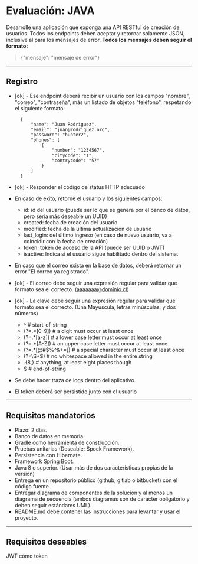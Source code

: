 # Evaluación: JAVA 

Desarrolle una aplicación que exponga una API RESTful de creación de usuarios.
Todos los endpoints deben aceptar y retornar solamente JSON, inclusive al para los mensajes de error.
**Todos los mensajes deben seguir el formato:**
> {"mensaje": "mensaje de error"}

***
## Registro

* [ok] - Ese endpoint deberá recibir un usuario con los campos "nombre", "correo", "contraseña", más un listado de objetos "teléfono", respetando el siguiente formato:

        {
            "name": "Juan Rodriguez",
            "email": "juan@rodriguez.org",
            "password": "hunter2",
            "phones": [
                {
                    "number": "1234567",
                    "citycode": "1",			
                    "contrycode": "57"
                }
            ]
        }

* [ok] - Responder el código de status HTTP adecuado
* En caso de éxito, retorne el usuario y los siguientes campos:
  * id: id del usuario (puede ser lo que se genera por el banco de datos, pero sería más deseable un UUID)
  * created: fecha de creación del usuario
  * modified: fecha de la última actualización de usuario
  * last_login: del último ingreso (en caso de nuevo usuario, va a coincidir con la fecha de creación)
  * token: token de acceso de la API (puede ser UUID o JWT)
  * isactive: Indica si el usuario sigue habilitado dentro del sistema.
* En caso que el correo exista en la base de datos, deberá retornar un error "El correo ya registrado".
* [ok] - El correo debe seguir una expresión regular para validar que formato sea el correcto. (aaaaaaa@dominio.cl)
* [ok] - La clave debe seguir una expresión regular para validar que formato sea el correcto. (Una Mayúscula, letras minúsculas, y dos números)
  * ^                 # start-of-string
  * (?=.*[0-9])       # a digit must occur at least once
  * (?=.*[a-z])       # a lower case letter must occur at least once
  * (?=.*[A-Z])       # an upper case letter must occur at least once
  * (?=.*[@#$%^&+=])  # a special character must occur at least once
  * (?=\S+$)          # no whitespace allowed in the entire string
  * .{8,}             # anything, at least eight places though
  * $                 # end-of-string
* Se debe hacer traza de logs dentro del aplicativo.
*  El token deberá ser persistido junto con el usuario

***
## Requisitos mandatorios
* Plazo: 2 días.
* Banco de datos en memoria.
* Gradle como herramienta de construcción.
* Pruebas unitarias (Deseable: Spock Framework).
* Persistencia con Hibernate.
* Framework Spring Boot.
* Java 8 o superior. (Usar más de dos características propias de la versión)
* Entrega en un repositorio público (github, gitlab o bitbucket) con el código fuente.
* Entregar diagrama de componentes de la solución y al menos un diagrama de secuencia (ambos diagramas son de carácter obligatorio y deben seguir estándares UML).
* README.md debe contener las instrucciones para levantar y usar el proyecto.

***
## Requisitos deseables
JWT cómo token
